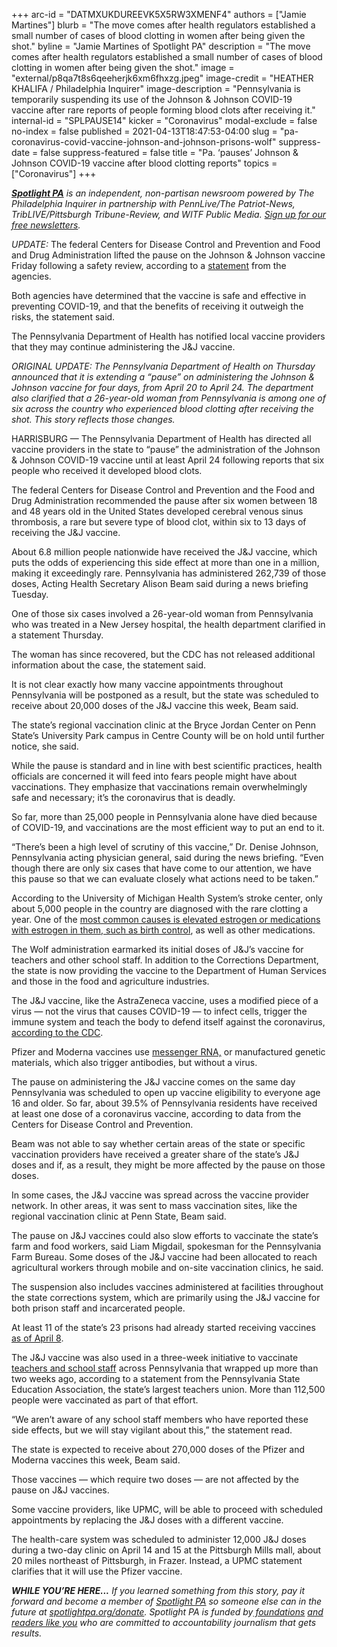 +++
arc-id = "DATMXUKDUREEVK5X5RW3XMENF4"
authors = ["Jamie Martines"]
blurb = "The move comes after health regulators established a small number of cases of blood clotting in women after being given the shot."
byline = "Jamie Martines of Spotlight PA"
description = "The move comes after health regulators established a small number of cases of blood clotting in women after being given the shot."
image = "external/p8qa7t8s6qeeherjk6xm6fhxzg.jpeg"
image-credit = "HEATHER KHALIFA / Philadelphia Inquirer"
image-description = "Pennsylvania is temporarily suspending its use of the Johnson & Johnson COVID-19 vaccine after rare reports of people forming blood clots after receiving it."
internal-id = "SPLPAUSE14"
kicker = "Coronavirus"
modal-exclude = false
no-index = false
published = 2021-04-13T18:47:53-04:00
slug = "pa-coronavirus-covid-vaccine-johnson-and-johnson-prisons-wolf"
suppress-date = false
suppress-featured = false
title = "Pa. ‘pauses’ Johnson & Johnson COVID-19 vaccine after blood clotting reports"
topics = ["Coronavirus"]
+++

<a href="https://www.spotlightpa.org/"><i><b>Spotlight PA</b></i></a><i> is an independent, non-partisan newsroom powered by The Philadelphia Inquirer in partnership with PennLive/The Patriot-News, TribLIVE/Pittsburgh Tribune-Review, and WITF Public Media. </i><a href="https://www.spotlightpa.org/newsletters"><i>Sign up for our free newsletters</i></a><i>.</i>

<i>UPDATE: </i>The federal Centers for Disease Control and Prevention and Food and Drug Administration lifted the pause on the Johnson &amp; Johnson vaccine Friday following a safety review, according to a <a href="https://www.fda.gov/news-events/press-announcements/fda-and-cdc-lift-recommended-pause-johnson-johnson-janssen-covid-19-vaccine-use-following-thorough" target="_blank">statement</a> from the agencies.

Both agencies have determined that the vaccine is safe and effective in preventing COVID-19, and that the benefits of receiving it outweigh the risks, the statement said.

The Pennsylvania Department of Health has notified local vaccine providers that they may continue administering the J&amp;J vaccine.

<i>ORIGINAL UPDATE: The Pennsylvania Department of Health on Thursday announced that it is extending a “pause” on administering the Johnson &amp; Johnson vaccine for four days, from April 20 to April 24. The department also clarified that a 26-year-old woman from Pennsylvania is among one of six across the country who experienced blood clotting after receiving the shot. This story reflects those changes.</i>

HARRISBURG — The Pennsylvania Department of Health has directed all vaccine providers in the state to “pause” the administration of the Johnson &amp; Johnson COVID-19 vaccine until at least April 24 following reports that six people who received it developed blood clots.

The federal Centers for Disease Control and Prevention and the Food and Drug Administration recommended the pause after six women between 18 and 48 years old in the United States developed cerebral venous sinus thrombosis, a rare but severe type of blood clot, within six to 13 days of receiving the J&amp;J vaccine.

About 6.8 million people nationwide have received the J&amp;J vaccine, which puts the odds of experiencing this side effect at more than one in a million, making it exceedingly rare. Pennsylvania has administered 262,739 of those doses, Acting Health Secretary Alison Beam said during a news briefing Tuesday.

<script src="https://www.spotlightpa.org/embed.js" async></script><div data-spl-embed-version="1" data-spl-src="https://www.spotlightpa.org/embeds/newsletter/"></div>

One of those six cases involved a 26-year-old woman from Pennsylvania who was treated in a New Jersey hospital, the health department clarified in a statement Thursday.

The woman has since recovered, but the CDC has not released additional information about the case, the statement said.

It is not clear exactly how many vaccine appointments throughout Pennsylvania will be postponed as a result, but the state was scheduled to receive about 20,000 doses of the J&amp;J vaccine this week, Beam said.

The state’s regional vaccination clinic at the Bryce Jordan Center on Penn State’s University Park campus in Centre County will be on hold until further notice, she said.

While the pause is standard and in line with best scientific practices, health officials are concerned it will feed into fears people might have about vaccinations. They emphasize that vaccinations remain overwhelmingly safe and necessary; it’s the coronavirus that is deadly.

So far, more than 25,000 people in Pennsylvania alone have died because of COVID-19, and vaccinations are the most efficient way to put an end to it.

“There’s been a high level of scrutiny of this vaccine,” Dr. Denise Johnson, Pennsylvania acting physician general, said during the news briefing. “Even though there are only six cases that have come to our attention, we have this pause so that we can evaluate closely what actions need to be taken.”

According to the University of Michigan Health System’s stroke center, only about 5,000 people in the country are diagnosed with the rare clotting a year. One of the <a href="http://www.med.umich.edu/1libr/Stroke/SinusVeinThrombosis.pdf">most common causes is elevated estrogen or medications with estrogen in them, such as birth control</a>, as well as other medications.

The Wolf administration earmarked its initial doses of J&amp;J’s vaccine for teachers and other school staff. In addition to the Corrections Department, the state is now providing the vaccine to the Department of Human Services and those in the food and agriculture industries.

The J&amp;J vaccine, like the AstraZeneca vaccine, uses a modified piece of a virus — not the virus that causes COVID-19 — to infect cells, trigger the immune system and teach the body to defend itself against the coronavirus, <a href="https://web.archive.org/20210401035311/https://www.cdc.gov/coronavirus/2019-ncov/vaccines/different-vaccines/viralvector.html">according to the CDC</a>.

Pfizer and Moderna vaccines use <a href="https://web.archive.org/20210401004056/https://www.cdc.gov/coronavirus/2019-ncov/vaccines/different-vaccines/mrna.html">messenger RNA,</a> or manufactured genetic materials, which also trigger antibodies, but without a virus.

The pause on administering the J&amp;J vaccine comes on the same day Pennsylvania was scheduled to open up vaccine eligibility to everyone age 16 and older. So far, about 39.5% of Pennsylvania residents have received at least one dose of a coronavirus vaccine, according to data from the Centers for Disease Control and Prevention.

Beam was not able to say whether certain areas of the state or specific vaccination providers have received a greater share of the state’s J&amp;J doses and if, as a result, they might be more affected by the pause on those doses.

In some cases, the J&amp;J vaccine was spread across the vaccine provider network. In other areas, it was sent to mass vaccination sites, like the regional vaccination clinic at Penn State, Beam said.

The pause on J&amp;J vaccines could also slow efforts to vaccinate the state’s farm and food workers, said Liam Migdail, spokesman for the Pennsylvania Farm Bureau. Some doses of the J&amp;J vaccine had been allocated to reach agricultural workers through mobile and on-site vaccination clinics, he said.

The suspension also includes vaccines administered at facilities throughout the state corrections system, which are primarily using the J&amp;J vaccine for both prison staff and incarcerated people.

At least 11 of the state’s 23 prisons had already started receiving vaccines <a href="https://www.spotlightpa.org/news/2021/04/pa-coronavirus-covid-vaccine-prisons-johnson-and-johnson-inmates-corrections/">as of April 8</a>.

<script src="https://www.spotlightpa.org/embed.js" async></script><div data-spl-embed-version="1" data-spl-src="https://www.spotlightpa.org/embeds/donate/?teaser_text=If%20you%20learned%20something%20from%20this%20report%2C%20pay%20it%20forward%20and%20become%20a%20member%20of%20Spotlight%20PA%20so%20someone%20else%20can%20in%20the%20future.&cta_text=CLICK%20TO%20CONTRIBUTE&eyebrow_text=WHILE%20YOU'RE%20HERE..."></div>

The J&amp;J vaccine was also used in a three-week initiative to vaccinate <a href="https://www.media.pa.gov/pages/education-details.aspx?newsid=1077">teachers and school staff</a> across Pennsylvania that wrapped up more than two weeks ago, according to a statement from the Pennsylvania State Education Association, the state’s largest teachers union. More than 112,500 people were vaccinated as part of that effort.

“We aren’t aware of any school staff members who have reported these side effects, but we will stay vigilant about this,” the statement read.

The state is expected to receive about 270,000 doses of the Pfizer and Moderna vaccines this week, Beam said.

Those vaccines — which require two doses — are not affected by the pause on J&amp;J vaccines.

Some vaccine providers, like UPMC, will be able to proceed with scheduled appointments by replacing the J&amp;J doses with a different vaccine.

The health-care system was scheduled to administer 12,000 J&amp;J doses during a two-day clinic on April 14 and 15 at the Pittsburgh Mills mall, about 20 miles northeast of Pittsburgh, in Frazer. Instead, a UPMC statement clarifies that it will use the Pfizer vaccine.

<i><b>WHILE YOU’RE HERE...</b></i><i> If you learned something from this story, pay it forward and become a member of </i><a href="https://www.spotlightpa.org/"><i>Spotlight PA</i></a><i> so someone else can in the future at </i><a href="https://www.spotlightpa.org/donate"><i>spotlightpa.org/donate</i></a><i>. Spotlight PA is funded by</i><a href="https://www.spotlightpa.org/support"><i> foundations</i></a><i> </i><a href="https://www.spotlightpa.org/support"><i>and readers like you</i></a><i> who are committed to accountability journalism that gets results.</i>
